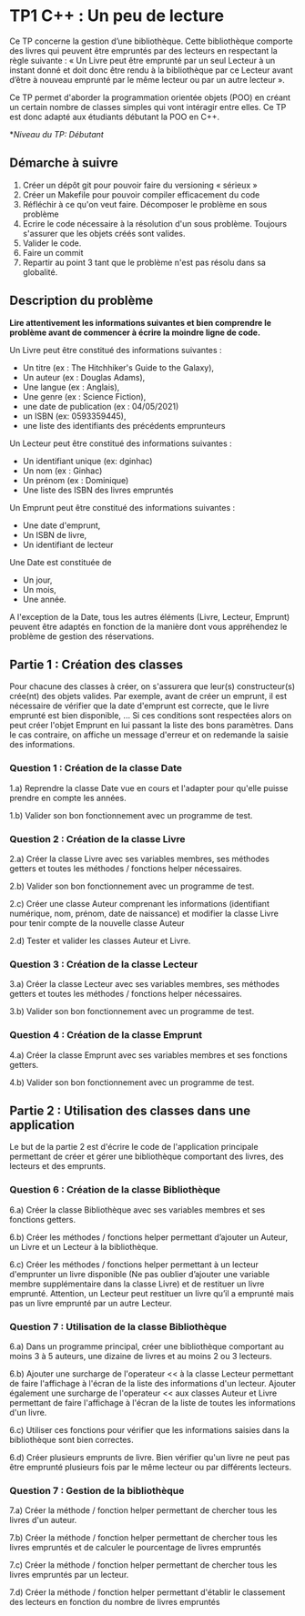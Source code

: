 # TP1 C++ : Un peu de lecture

Ce TP concerne la gestion d’une bibliothèque. Cette bibliothèque comporte des livres qui peuvent être empruntés par des lecteurs en respectant la règle suivante : « Un Livre peut être emprunté par un seul Lecteur à un instant donné et doit donc être rendu à la bibliothèque par ce Lecteur avant d’être à nouveau emprunté par le même lecteur ou par un autre lecteur ».

Ce TP permet d'aborder la programmation orientée objets (POO) en créant un certain nombre de classes simples qui vont intéragir entre elles. Ce TP est donc adapté aux étudiants débutant la POO en C++.

**Niveau du TP: Débutant*

## Démarche à suivre

1. Créer un dépôt git pour pouvoir faire du versioning « sérieux »
2. Créer un Makefile pour pouvoir compiler efficacement du code
3. Réfléchir à ce qu'on veut faire. Décomposer le problème en sous problème
4. Ecrire le code nécessaire à la résolution d'un sous problème. Toujours s'assurer que les objets créés sont valides.
5. Valider le code.
6. Faire un commit
7. Repartir au point 3 tant que le problème n'est pas résolu dans sa globalité.

## Description du problème

**Lire attentivement les informations suivantes et bien comprendre le problème avant de commencer à écrire la moindre ligne de code.**

Un Livre peut être constitué des informations suivantes :

- Un titre (ex : The Hitchhiker's Guide to the Galaxy),
- Un auteur (ex : Douglas Adams),
- Une langue (ex :  Anglais),
- Une genre (ex : Science Fiction),
- une date de publication (ex : 04/05/2021)
- un ISBN (ex: 0593359445),
- une liste des identifiants des précédents emprunteurs

Un Lecteur peut être constitué des informations suivantes :

- Un identifiant unique (ex: dginhac)
- Un nom (ex : Ginhac)
- Un prénom (ex : Dominique)
- Une liste des ISBN des livres empruntés

Un Emprunt peut être constitué des informations suivantes :

- Une date d'emprunt,
- Un ISBN de livre,
- Un identifiant de lecteur

Une Date est constituée de

- Un jour,
- Un mois,
- Une année.

A l'exception de la Date, tous les autres éléments (Livre, Lecteur, Emprunt) peuvent être adaptés en fonction de la manière dont vous appréhendez le problème de gestion des réservations.


## Partie 1 : Création des classes

Pour chacune des classes à créer, on s'assurera que leur(s) constructeur(s) crée(nt) des objets valides. Par exemple, avant de créer un emprunt, il est nécessaire de vérifier que la date d'emprunt est correcte, que le livre emprunté est bien disponible, ... Si ces conditions sont respectées alors on peut créer l'objet Emprunt en lui passant la liste des bons paramètres. Dans le cas contraire, on affiche un message d'erreur et on redemande la saisie des informations.

### Question 1 : Création de la classe Date

1.a) Reprendre la classe Date vue en cours et l'adapter pour qu'elle puisse prendre en compte les années. 

1.b) Valider son bon fonctionnement avec un programme de test.

### Question 2 : Création de la classe Livre

2.a) Créer la classe Livre avec ses variables membres, ses méthodes getters et toutes les méthodes / fonctions helper nécessaires.

2.b) Valider son bon fonctionnement avec un programme de test.

2.c) Créer une classe Auteur comprenant les informations (identifiant numérique, nom, prénom, date de naissance) et modifier la classe Livre pour tenir compte de la nouvelle classe Auteur

2.d) Tester et valider les classes Auteur et Livre.

### Question 3 : Création de la classe Lecteur

3.a) Créer la classe Lecteur avec ses variables membres, ses méthodes getters et toutes les méthodes / fonctions helper nécessaires.

3.b) Valider son bon fonctionnement avec un programme de test.

### Question 4 : Création de la classe Emprunt

4.a) Créer la classe Emprunt avec ses variables membres et ses fonctions getters.

4.b) Valider son bon fonctionnement avec un programme de test.

## Partie 2 : Utilisation des classes dans une application

Le but de la partie 2 est d'écrire le code de l'application principale permettant de créer et gérer une bibliothèque comportant des livres, des lecteurs et des emprunts.

### Question 6 : Création de la classe Bibliothèque

6.a) Créer la classe Bibliothèque avec ses variables membres et ses fonctions getters.

6.b) Créer les méthodes / fonctions helper permettant d’ajouter un Auteur, un Livre et un Lecteur à la bibliothèque.

6.c) Créer les méthodes / fonctions helper permettant à un lecteur d'emprunter un livre disponible (Ne pas oublier d’ajouter une variable membre supplémentaire dans la classe Livre) et de restituer un livre emprunté. Attention, un Lecteur peut restituer un livre qu’il a emprunté mais pas un livre emprunté par un autre Lecteur. 


### Question 7 : Utilisation de la classe Bibliothèque


6.a) Dans un programme principal, créer une bibliothèque comportant au moins 3 à 5 auteurs, une dizaine de livres et au moins 2 ou 3 lecteurs. 

6.b) Ajouter une surcharge de l'operateur << à la classe Lecteur permettant de faire l'affichage à l'écran de la liste des informations d'un lecteur. Ajouter également une surcharge de l'operateur << aux classes Auteur et Livre  permettant de faire l'affichage à l'écran de la liste de toutes les informations d'un livre. 

6.c) Utiliser ces fonctions pour vérifier que les informations saisies dans la bibliothèque sont bien correctes.

6.d) Créer plusieurs emprunts de livre. Bien vérifier qu'un livre ne peut pas être emprunté plusieurs fois par le même lecteur ou par différents lecteurs.


### Question 7 : Gestion de la bibliothèque


7.a) Créer la méthode / fonction helper permettant de chercher tous les livres d'un auteur.

7.b) Créer la méthode / fonction helper permettant de chercher tous les livres empruntés et de calculer le pourcentage de livres empruntés

7.c) Créer la méthode / fonction helper permettant de chercher tous les livres empruntés par un lecteur.

7.d) Créer la méthode / fonction helper permettant d'établir le classement des lecteurs en fonction du nombre de livres empruntés


